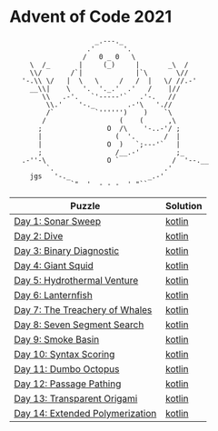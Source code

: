 # Advent of Code 2021

```
                     _.---._
                   .'       '.
                  /   0 _ 0   \
     \  /_       |     (_)     |       _\  /
     \\/       /`|             |`\       \//
   '-.\\ \/   |  \   \     /   /  |   \/ //.-'
     __\\|    \   '.  '._.'  .'   /    |//
        \\   .-'.   `'-----'`   .'-.   //
         \\.'    '-._        .-'\   './/
         /`          `'''''')    )    `\
        /                  (    (      ,\
       ;                O  /\    '-..-'/ ;
       |                  (  '.       /  |
       |                O  )   `;---'`   |
       ;                  /__.-'         ;_
   .-''-\               O `             /  '--.__
         `.                           .'
     jgs   '-._                   _.-'
               `"  '  - - -  ' "`` 
```

| Puzzle                                                                  | Solution                                   |
|-------------------------------------------------------------------------|--------------------------------------------|
| [Day 1: Sonar Sweep](https://adventofcode.com/2021/day/1)               | [kotlin](./src/main/kotlin/day01/Day1.kt)  |
| [Day 2: Dive](https://adventofcode.com/2021/day/2)                      | [kotlin](./src/main/kotlin/day02/Day2.kt)  |
| [Day 3: Binary Diagnostic](https://adventofcode.com/2021/day/3)         | [kotlin](./src/main/kotlin/day03/Day3.kt)  |
| [Day 4: Giant Squid](https://adventofcode.com/2021/day/4)               | [kotlin](./src/main/kotlin/day04/Day4.kt)  |
| [Day 5: Hydrothermal Venture](https://adventofcode.com/2021/day/5)      | [kotlin](./src/main/kotlin/day05/Day5.kt)  |
| [Day 6: Lanternfish](https://adventofcode.com/2021/day/6)               | [kotlin](./src/main/kotlin/day06/Day6.kt)  |
| [Day 7: The Treachery of Whales](https://adventofcode.com/2021/day/7)   | [kotlin](./src/main/kotlin/day07/Day7.kt)  |
| [Day 8: Seven Segment Search](https://adventofcode.com/2021/day/8)      | [kotlin](./src/main/kotlin/day08/Day8.kt)  |
| [Day 9: Smoke Basin](https://adventofcode.com/2021/day/9)               | [kotlin](./src/main/kotlin/day09/Day9.kt)  |
| [Day 10: Syntax Scoring](https://adventofcode.com/2021/day/10)          | [kotlin](./src/main/kotlin/day10/Day10.kt) |
| [Day 11: Dumbo Octopus](https://adventofcode.com/2021/day/11)           | [kotlin](./src/main/kotlin/day11/Day11.kt) |
| [Day 12: Passage Pathing](https://adventofcode.com/2021/day/12)         | [kotlin](./src/main/kotlin/day12/Day12.kt) |
| [Day 13: Transparent Origami](https://adventofcode.com/2021/day/13)     | [kotlin](./src/main/kotlin/day13/Day13.kt) |
 | [Day 14: Extended Polymerization](https://adventofcode.com/2021/day/14) | [kotlin](./src/main/kotlin/day14/Day14.kt) |